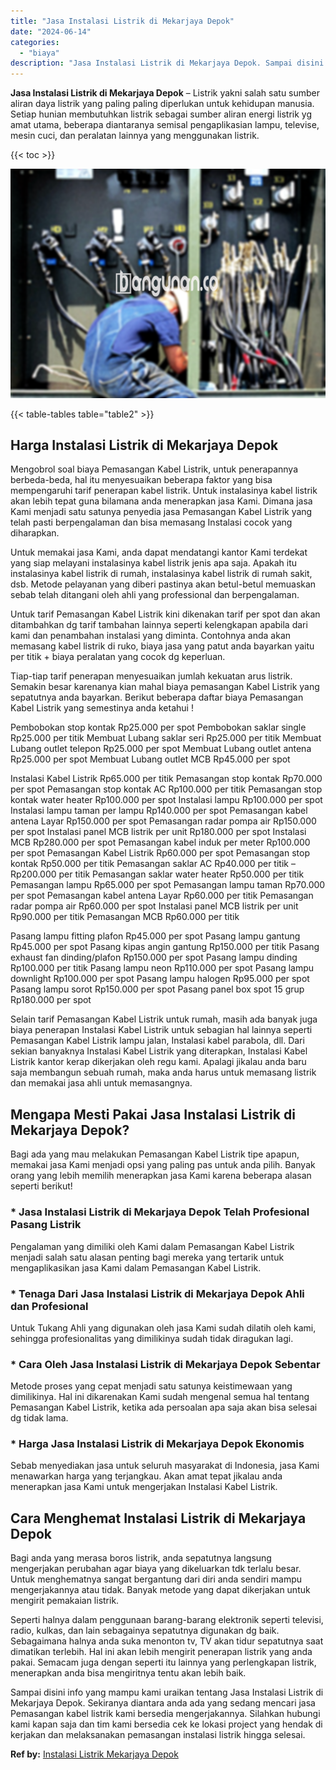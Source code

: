 ```yaml
---
title: "Jasa Instalasi Listrik di Mekarjaya Depok"
date: "2024-06-14"
categories: 
  - "biaya"
description: "Jasa Instalasi Listrik di Mekarjaya Depok. Sampai disini info yang mampu kami uraikan tentang Jasa Instalasi Listrik di Mekarjaya Depok. Sekiranya diantara a..."
---
```


**Jasa Instalasi Listrik di Mekarjaya Depok** – Listrik yakni salah satu sumber aliran daya listrik yang paling paling diperlukan untuk kehidupan manusia. Setiap hunian membutuhkan listrik sebagai sumber aliran energi listrik yg amat utama, beberapa diantaranya semisal pengaplikasian lampu, televise, mesin cuci, dan peralatan lainnya yang menggunakan listrik.

{{< toc >}}

![Jasa Instalasi Listrik di Mekarjaya Depok](/images/instalasi-listrik-murah22.png)

{{< table-tables table="table2" >}}

## Harga Instalasi Listrik di Mekarjaya Depok

Mengobrol soal biaya Pemasangan Kabel Listrik, untuk penerapannya berbeda-beda, hal itu menyesuaikan beberapa faktor yang bisa mempengaruhi tarif penerapan kabel listrik. Untuk instalasinya kabel listrik akan lebih tepat guna bilamana anda menerapkan jasa Kami. Dimana jasa Kami menjadi satu satunya penyedia jasa Pemasangan Kabel Listrik yang telah pasti berpengalaman dan bisa memasang Instalasi cocok yang diharapkan.

Untuk memakai jasa Kami, anda dapat mendatangi kantor Kami terdekat yang siap melayani instalasinya kabel listrik jenis apa saja. Apakah itu instalasinya kabel listrik di rumah, instalasinya kabel listrik di rumah sakit, dsb. Metode pelayanan yang diberi pastinya akan betul-betul memuaskan sebab telah ditangani oleh ahli yang professional dan berpengalaman.

Untuk tarif Pemasangan Kabel Listrik kini dikenakan tarif per spot dan akan ditambahkan dg tarif tambahan lainnya seperti kelengkapan apabila dari kami dan penambahan instalasi yang diminta. Contohnya anda akan memasang kabel listrik di ruko, biaya jasa yang patut anda bayarkan yaitu per titik + biaya peralatan yang cocok dg keperluan.

Tiap-tiap tarif penerapan menyesuaikan jumlah kekuatan arus listrik. Semakin besar karenanya kian mahal biaya pemasangan Kabel Listrik yang sepatutnya anda bayarkan. Berikut beberapa daftar biaya Pemasangan Kabel Listrik yang semestinya anda ketahui !

Pembobokan stop kontak Rp25.000 per spot Pembobokan saklar single Rp25.000 per titik Membuat Lubang saklar seri Rp25.000 per titik Membuat Lubang outlet telepon Rp25.000 per spot Membuat Lubang outlet antena Rp25.000 per spot Membuat Lubang outlet MCB Rp45.000 per spot

Instalasi Kabel Listrik Rp65.000 per titik Pemasangan stop kontak Rp70.000 per spot Pemasangan stop kontak AC Rp100.000 per titik Pemasangan stop kontak water heater Rp100.000 per spot Instalasi lampu Rp100.000 per spot Instalasi lampu taman per lampu Rp140.000 per spot Pemasangan kabel antena Layar Rp150.000 per spot Pemasangan radar pompa air Rp150.000 per spot Instalasi panel MCB listrik per unit Rp180.000 per spot Instalasi MCB Rp280.000 per spot Pemasangan kabel induk per meter Rp100.000 per spot Pemasangan Kabel Listrik Rp60.000 per spot Pemasangan stop kontak Rp50.000 per titik Pemasangan saklar AC Rp40.000 per titik – Rp200.000 per titik Pemasangan saklar water heater Rp50.000 per titik Pemasangan lampu Rp65.000 per spot Pemasangan lampu taman Rp70.000 per spot Pemasangan kabel antena Layar Rp60.000 per titik Pemasangan radar pompa air Rp60.000 per spot Instalasi panel MCB listrik per unit Rp90.000 per titik Pemasangan MCB Rp60.000 per titik

Pasang lampu fitting plafon Rp45.000 per spot Pasang lampu gantung Rp45.000 per spot Pasang kipas angin gantung Rp150.000 per titik Pasang exhaust fan dinding/plafon Rp150.000 per spot Pasang lampu dinding Rp100.000 per titik Pasang lampu neon Rp110.000 per spot Pasang lampu downlight Rp100.000 per spot Pasang lampu halogen Rp95.000 per spot Pasang lampu sorot Rp150.000 per spot Pasang panel box spot 15 grup Rp180.000 per spot

Selain tarif Pemasangan Kabel Listrik untuk rumah, masih ada banyak juga biaya penerapan Instalasi Kabel Listrik untuk sebagian hal lainnya seperti Pemasangan Kabel Listrik lampu jalan, Instalasi kabel parabola, dll. Dari sekian banyaknya Instalasi Kabel Listrik yang diterapkan, Instalasi Kabel Listrik kantor kerap dikerjakan oleh regu kami. Apalagi jikalau anda baru saja membangun sebuah rumah, maka anda harus untuk memasang listrik dan memakai jasa ahli untuk memasangnya.

## Mengapa Mesti Pakai Jasa Instalasi Listrik di Mekarjaya Depok?

Bagi ada yang mau melakukan Pemasangan Kabel Listrik tipe apapun, memakai jasa Kami menjadi opsi yang paling pas untuk anda pilih. Banyak orang yang lebih memilih menerapkan jasa Kami karena beberapa alasan seperti berikut!

### \* Jasa Instalasi Listrik di Mekarjaya Depok Telah Profesional Pasang Listrik

Pengalaman yang dimiliki oleh Kami dalam Pemasangan Kabel Listrik menjadi salah satu alasan penting bagi mereka yang tertarik untuk mengaplikasikan jasa Kami dalam Pemasangan Kabel Listrik.

### \* Tenaga Dari Jasa Instalasi Listrik di Mekarjaya Depok Ahli dan Profesional

Untuk Tukang Ahli yang digunakan oleh jasa Kami sudah dilatih oleh kami, sehingga profesionalitas yang dimilikinya sudah tidak diragukan lagi.

### \* Cara Oleh Jasa Instalasi Listrik di Mekarjaya Depok Sebentar

Metode proses yang cepat menjadi satu satunya keistimewaan yang dimilikinya. Hal ini dikarenakan Kami sudah mengenal semua hal tentang Pemasangan Kabel Listrik, ketika ada persoalan apa saja akan bisa selesai dg tidak lama.

### \* Harga Jasa Instalasi Listrik di Mekarjaya Depok Ekonomis

Sebab menyediakan jasa untuk seluruh masyarakat di Indonesia, jasa Kami menawarkan harga yang terjangkau. Akan amat tepat jikalau anda menerapkan jasa Kami untuk mengerjakan Instalasi Kabel Listrik.

## Cara Menghemat Instalasi Listrik di Mekarjaya Depok


Bagi anda yang merasa boros listrik, anda sepatutnya langsung mengerjakan perubahan agar biaya yang dikeluarkan tdk terlalu besar. Untuk menghematnya sangat bergantung dari diri anda sendiri mampu mengerjakannya atau tidak. Banyak metode yang dapat dikerjakan untuk mengirit pemakaian listrik.

Seperti halnya dalam penggunaan barang-barang elektronik seperti televisi, radio, kulkas, dan lain sebagainya sepatutnya digunakan dg baik. Sebagaimana halnya anda suka menonton tv, TV akan tidur sepatutnya saat dimatikan terlebih. Hal ini akan lebih mengirit penerapan listrik yang anda pakai. Semacam juga dengan seperti itu lainnya yang perlengkapan listrik, menerapkan anda bisa mengiritnya tentu akan lebih baik.

Sampai disini info yang mampu kami uraikan tentang Jasa Instalasi Listrik di Mekarjaya Depok. Sekiranya diantara anda ada yang sedang mencari jasa Pemasangan kabel listrik kami bersedia mengerjakannya. Silahkan hubungi kami kapan saja dan tim kami bersedia cek ke lokasi project yang hendak di kerjakan dan melaksanakan pemasangan instalasi listrik hingga selesai.

**Ref by:** [Instalasi Listrik Mekarjaya Depok](https://id.wikipedia.org/wiki/Instalasi)
